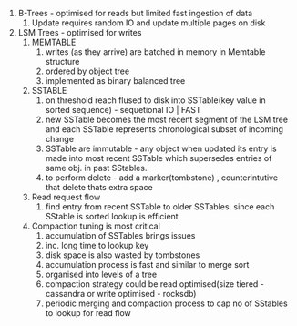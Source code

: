 1. B-Trees - optimised for reads but limited fast ingestion of data
   1. Update requires random IO and update multiple pages on disk
2. LSM Trees - optimised for writes
   1. MEMTABLE
      1. writes (as they arrive) are batched in memory in Memtable structure
      2. ordered by object tree
      3. implemented as binary balanced tree
    2. SSTABLE
       1. on threshold reach flused to disk into SSTable(key value in sorted sequence) - sequetional IO | FAST
       2. new SSTable becomes the most recent segment of the LSM tree and each SSTable represents chronological subset of incoming change
       3. SSTable are immutable - any object when updated its entry is made into most recent SSTable which supersedes entries of same obj. in past SStables.
       4. to perform delete - add a marker(tombstone) , counterintutive that delete thats extra space
    3. Read request flow
       1. find entry from recent SSTable to older SSTables. since each SStable is sorted lookup is efficient
    5. Compaction tuning is most critical
       1. accumulation of SSTables brings issues
       2. inc. long time to lookup key
       3. disk space is also wasted by tombstones
       4. accumulation process is fast and similar to merge sort
       5. organised into levels of a tree
       6. compaction strategy could be read optimised(size tiered - cassandra or write optimised - rocksdb)
       7. periodic merging and compaction process to cap no of SStables to lookup for read flow
